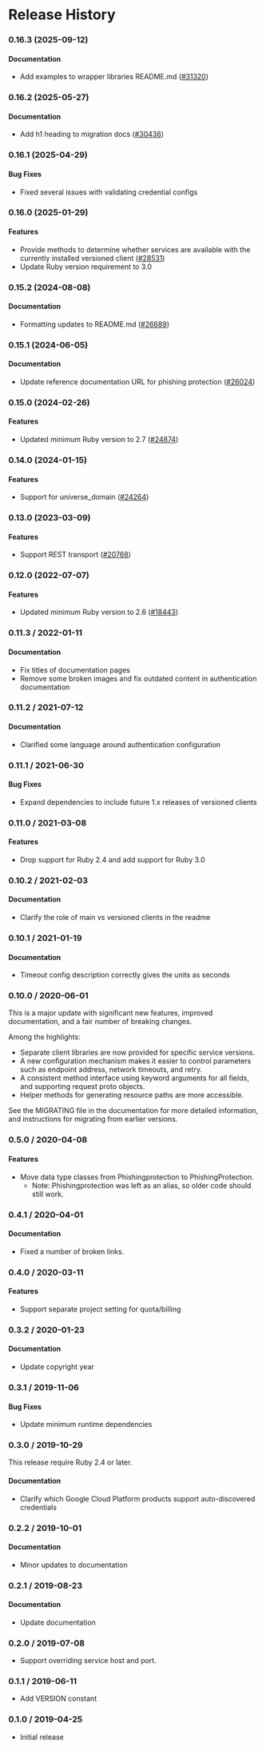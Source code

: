 # Release History

### 0.16.3 (2025-09-12)

#### Documentation

* Add examples to wrapper libraries README.md ([#31320](https://github.com/googleapis/google-cloud-ruby/issues/31320)) 

### 0.16.2 (2025-05-27)

#### Documentation

* Add h1 heading to migration docs ([#30436](https://github.com/googleapis/google-cloud-ruby/issues/30436)) 

### 0.16.1 (2025-04-29)

#### Bug Fixes

* Fixed several issues with validating credential configs 

### 0.16.0 (2025-01-29)

#### Features

* Provide methods to determine whether services are available with the currently installed versioned client ([#28531](https://github.com/googleapis/google-cloud-ruby/issues/28531)) 
* Update Ruby version requirement to 3.0 

### 0.15.2 (2024-08-08)

#### Documentation

* Formatting updates to README.md ([#26689](https://github.com/googleapis/google-cloud-ruby/issues/26689)) 

### 0.15.1 (2024-06-05)

#### Documentation

* Update reference documentation URL for phishing protection ([#26024](https://github.com/googleapis/google-cloud-ruby/issues/26024)) 

### 0.15.0 (2024-02-26)

#### Features

* Updated minimum Ruby version to 2.7 ([#24874](https://github.com/googleapis/google-cloud-ruby/issues/24874)) 

### 0.14.0 (2024-01-15)

#### Features

* Support for universe_domain ([#24264](https://github.com/googleapis/google-cloud-ruby/issues/24264)) 

### 0.13.0 (2023-03-09)

#### Features

* Support REST transport ([#20768](https://github.com/googleapis/google-cloud-ruby/issues/20768)) 

### 0.12.0 (2022-07-07)

#### Features

* Updated minimum Ruby version to 2.6 ([#18443](https://github.com/googleapis/google-cloud-ruby/issues/18443)) 

### 0.11.3 / 2022-01-11

#### Documentation

* Fix titles of documentation pages
* Remove some broken images and fix outdated content in authentication documentation

### 0.11.2 / 2021-07-12

#### Documentation

* Clarified some language around authentication configuration

### 0.11.1 / 2021-06-30

#### Bug Fixes

* Expand dependencies to include future 1.x releases of versioned clients

### 0.11.0 / 2021-03-08

#### Features

* Drop support for Ruby 2.4 and add support for Ruby 3.0

### 0.10.2 / 2021-02-03

#### Documentation

* Clarify the role of main vs versioned clients in the readme

### 0.10.1 / 2021-01-19

#### Documentation

* Timeout config description correctly gives the units as seconds

### 0.10.0 / 2020-06-01

This is a major update with significant new features, improved documentation, and a fair number of breaking changes.

Among the highlights:

* Separate client libraries are now provided for specific service versions.
* A new configuration mechanism makes it easier to control parameters such as endpoint address, network timeouts, and retry.
* A consistent method interface using keyword arguments for all fields, and supporting request proto objects.
* Helper methods for generating resource paths are more accessible.

See the MIGRATING file in the documentation for more detailed information, and instructions for migrating from earlier versions.

### 0.5.0 / 2020-04-08

#### Features

* Move data type classes from Phishingprotection to PhishingProtection.
  * Note: Phishingprotection was left as an alias, so older code should still work.

### 0.4.1 / 2020-04-01

#### Documentation

* Fixed a number of broken links.

### 0.4.0 / 2020-03-11

#### Features

* Support separate project setting for quota/billing

### 0.3.2 / 2020-01-23

#### Documentation

* Update copyright year

### 0.3.1 / 2019-11-06

#### Bug Fixes

* Update minimum runtime dependencies

### 0.3.0 / 2019-10-29

This release require Ruby 2.4 or later.

#### Documentation

* Clarify which Google Cloud Platform products support auto-discovered credentials

### 0.2.2 / 2019-10-01

#### Documentation

* Minor updates to documentation

### 0.2.1 / 2019-08-23

#### Documentation

* Update documentation

### 0.2.0 / 2019-07-08

* Support overriding service host and port.

### 0.1.1 / 2019-06-11

* Add VERSION constant

### 0.1.0 / 2019-04-25

* Initial release
